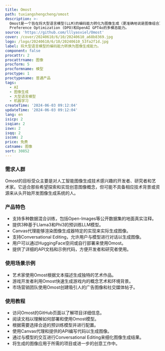 ```yaml
---
title: Omost
path: tuxiangshengcheng/omost
description: >-
  Omost是一个旨在将大型语言模型(LLM)的编码能力转化为图像生成（更准确地说是图像组合）能力的项目。它提供了基于Llama3和Phi3变体的预训练LLM模型，这些模型能够编写代码以使用Omost的虚拟Canvas代理来组合图像视觉内容。Canvas可以由特定的图像生成器实现来实际生成图像。Omost项目背后的技术包括Direct
  Preference Optimization (DPO)和OpenAI GPT4o的多模态能力。
source: 'https://github.com/lllyasviel/Omost'
cover: /cover/20240610/6/10/20240610_a68b8369.jpg
logo: /logo/20240610/6/10/20240610_53fa2f1d.jpg
label: 将大型语言模型的编码能力转换为图像生成能力。
component: false
procattr: 2
procattrname: 图像
procform: 5
procformname: 模型
proctype: 1
proctypename: 普通产品
tags:
  - AI
  - 图像生成
  - 大型语言模型
  - 机器学习
createTime: '2024-06-03 09:12:04'
updateTime: '2024-06-03 09:12:04'
lang: en
isicp: 2
isqian: 2
iswx: 2
isqq: 2
iscom: 2
price: 免费
catname: 图像
sort: 30852
---
```




### 需求人群
Omost的目标受众主要是对人工智能图像生成技术感兴趣的开发者、研究者和艺术家。它适合那些希望探索和实现创意图像概念，但可能不具备相应技术背景或资源来从头开始开发图像生成系统的人。

### 产品特色
* 支持多种数据混合训练，包括Open-Images等公开数据集的地面真实注释。
* 提供3种基于Llama3和Phi3的预训练LLM模型。
* Canvas代理能够渲染图像生成器特定的实现来实际生成图像。
* 支持Conversational Editing，允许用户与模型进行对话以生成图像。
* 用户可以通过HuggingFace空间或自行部署来使用Omost。
* 提供了详细的API文档和示例代码，方便开发者和研究者使用。

### 使用场景示例
* 艺术家使用Omost根据文本描述生成独特的艺术作品。
* 游戏开发者利用Omost快速生成游戏内的概念艺术和环境背景。
* 市场营销团队使用Omost创建吸引人的广告图像和社交媒体帖子。

### 使用教程
* 访问Omost的GitHub页面以了解项目详细信息。
* 阅读文档以理解如何部署和使用Omost模型。
* 根据需要选择合适的预训练模型并进行配置。
* 使用Canvas代理和提供的API编写代码以生成图像。
* 通过与模型的交互进行Conversational Editing来细化图像生成结果。
* 将生成的图像应用于所需的项目或进一步的创意工作中。

  
